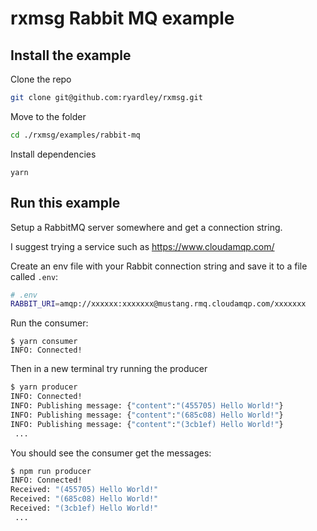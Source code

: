 # rxmsg Rabbit MQ example

## Install the example

Clone the repo

```bash
git clone git@github.com:ryardley/rxmsg.git
```

Move to the folder

```bash
cd ./rxmsg/examples/rabbit-mq
```

Install dependencies

```
yarn
```

## Run this example

Setup a RabbitMQ server somewhere and get a connection string.

I suggest trying a service such as https://www.cloudamqp.com/

Create an env file with your Rabbit connection string and save it to a file called `.env`:

```bash
# .env
RABBIT_URI=amqp://xxxxxx:xxxxxxx@mustang.rmq.cloudamqp.com/xxxxxxx
```

Run the consumer:

```
$ yarn consumer
INFO: Connected!
```

Then in a new terminal try running the producer

```bash
$ yarn producer
INFO: Connected!
INFO: Publishing message: {"content":"(455705) Hello World!"}
INFO: Publishing message: {"content":"(685c08) Hello World!"}
INFO: Publishing message: {"content":"(3cb1ef) Hello World!"}
 ...
```

You should see the consumer get the messages:

```bash
$ npm run producer
INFO: Connected!
Received: "(455705) Hello World!"
Received: "(685c08) Hello World!"
Received: "(3cb1ef) Hello World!"
 ...
```
